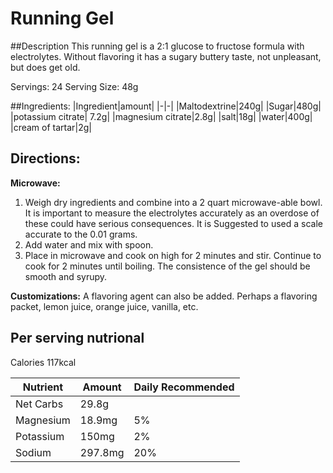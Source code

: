 # Running Gel

##Description
This running gel is a 2:1 glucose to fructose formula with electrolytes.  Without flavoring it has a sugary buttery taste, not unpleasant, but does get old.

Servings: 24
Serving Size: 48g

##Ingredients:
|Ingredient|amount|
|-|-|
|Maltodextrine|240g|
|Sugar|480g|
|potassium citrate| 7.2g|
|magnesium citrate|2.8g|
|salt|18g|
|water|400g|
|cream of tartar|2g|

## Directions:
**Microwave:**
1. Weigh dry ingredients and combine into a 2 quart microwave-able bowl.  It is important to measure the electrolytes accurately as 
an overdose of these could have serious consequences.  It is Suggested to used a scale accurate to the 0.01 grams.
2. Add water and mix with spoon.
3. Place in microwave and cook on high for 2 minutes and stir.  Continue to cook for 2 minutes until boiling.
The consistence of the gel should be smooth and syrupy.

**Customizations:**
A flavoring agent can also be added.  Perhaps a flavoring packet, lemon juice, orange juice, vanilla, etc. 

## Per serving nutrional

Calories 117kcal

|Nutrient|Amount|Daily Recommended|
|-|-|-|
|Net Carbs|29.8g||
|Magnesium| 18.9mg| 5%|
|Potassium| 150mg| 2%|
|Sodium| 297.8mg| 20%|

